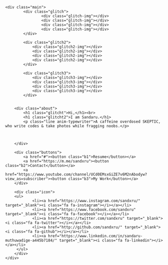 <!DOCTYPE html>
<html>
<head>
    <title>IT'S SANDARU!</title>    
    <link href="https://fonts.googleapis.com/css2?family=Kelly+Slab&display=swap" rel="stylesheet">
    <link href="https://stackpath.bootstrapcdn.com/font-awesome/4.7.0/css/font-awesome.min.css" rel="stylesheet" integrity="sha384-wvfXpqpZZVQGK6TAh5PVlGOfQNHSoD2xbE+QkPxCAFlNEevoEH3Sl0sibVcOQVnN" crossorigin="anonymous">
    <link rel="stylesheet" href="stylesheet.css">
</head>

<body>

    <div class="main">
            <div class="glitch">
                    <div class="glitch-img"></div>
                    <div class="glitch-img"></div>
                    <div class="glitch-img"></div>
                    <div class="glitch-img"></div>
            </div>

            <div class="glitch2">
                <div class="glitch2-img"></div>
                <div class="glitch2-img"></div>
                <div class="glitch2-img"></div>
                <div class="glitch2-img"></div>
            </div>

            <div class="glitch3">
                <div class="glitch3-img"></div>
                <div class="glitch3-img"></div>
                <div class="glitch3-img"></div>
                <div class="glitch3-img"></div>
            </div>


        <div class="about">
            <h1 class="glitcht">Hi,</h1><br>
            <h1 class="glitcht2">I am Sandaru.</h1>
            <p class="line anim-typewriter">A caffeine overdosed SKEPTIC, who write codes & take photos while fragging noobs.</p>

            

        </div>

        <div class="buttons">
            <a href="#"><button class="b1">Resume</button></a>
            <a href="https://m.me/sandxru"><button class="b2">Contact</button></a>
            <a href="https://www.youtube.com/channel/UCd0EMsxGiZE7v6M2nAbodyw?view_as=subscriber"><button class="b3">My Work</button></a>
        </div>

        <div class="icon">
        <ul>
                <li><a href="https://www.instagram.com/sandxru/" target="_blank"><i class="fa fa-instagram"></i></a></li>
                <li><a href="https://www.facebook.com/sandxru" target="_blank"><i class="fa fa-facebook"></i></a></li>
                <li><a href="https://twitter.com/sandxru" target="_blank"><i class="fa fa-twitter"></i></a></li>
                <li><a href="http://github.com/sandxru/" target="_blank"><i class="fa fa-github"></i></a></li>
                <li><a href="https://www.linkedin.com/in/sandaru-muthuwadige-a445b7184/" target="_blank"><i class="fa fa-linkedin"></i></a></li>
         </ul>
        </div>
    </div>

</body> 
</html>
